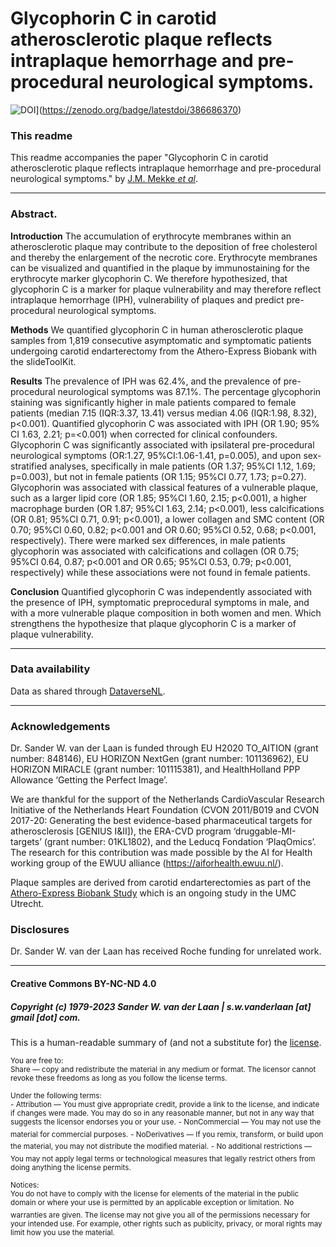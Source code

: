Glycophorin C in carotid atherosclerotic plaque reflects intraplaque hemorrhage and pre-procedural neurological symptoms.
===========================================================

![DOI](https://zenodo.org/badge/386686370.svg)](https://zenodo.org/badge/latestdoi/386686370)

### This readme
This readme accompanies the paper "Glycophorin C in carotid atherosclerotic plaque reflects intraplaque hemorrhage and pre-procedural neurological symptoms." by [J.M. Mekke _et al_](https://doi.org/10.1101/2021.07.15.21260570). 

--------------
### Abstract.
**Introduction** The accumulation of erythrocyte membranes within an atherosclerotic plaque may contribute to the deposition of free cholesterol and thereby the enlargement of the necrotic core. Erythrocyte membranes can be visualized and quantified in the plaque by immunostaining for the erythrocyte marker glycophorin C. We therefore hypothesized, that glycophorin C is a marker for plaque vulnerability and may therefore reflect intraplaque hemorrhage (IPH), vulnerability of plaques and predict pre-procedural neurological symptoms.

**Methods** We quantified glycophorin C in human atherosclerotic plaque samples from 1,819 consecutive asymptomatic and symptomatic patients undergoing carotid endarterectomy from the Athero-Express Biobank with the slideToolKit. 

**Results** The prevalence of IPH was 62.4%, and the prevalence of pre-procedural neurological symptoms was 87.1%. The percentage glycophorin staining was significantly higher in male patients compared to female patients (median 7.15 (IQR:3.37, 13.41) versus median 4.06 (IQR:1.98, 8.32), p<0.001). Quantified glycophorin C was associated with IPH (OR 1.90; 95% CI 1.63, 2.21; p=<0.001) when corrected for clinical confounders. Glycophorin C was significantly associated with ipsilateral pre-procedural neurological symptoms (OR:1.27, 95%CI:1.06-1.41, p=0.005), and upon sex-stratified analyses, specifically in male patients (OR 1.37; 95%CI 1.12, 1.69; p=0.003), but not in female patients (OR 1.15; 95%CI 0.77, 1.73; p=0.27). Glycophorin was associated with classical features of a vulnerable plaque, such as a larger lipid core (OR 1.85; 95%CI 1.60, 2.15; p<0.001), a higher macrophage burden (OR 1.87; 95%CI 1.63, 2.14; p<0.001), less calcifications (OR 0.81; 95%CI 0.71, 0.91; p<0.001), a lower collagen and SMC content (OR 0.70; 95%CI 0.60, 0.82; p<0.001 and OR 0.60; 95%CI 0.52, 0.68; p<0.001, respectively). There were marked sex differences, in male patients glycophorin was associated with calcifications and collagen (OR 0.75; 95%CI 0.64, 0.87; p<0.001 and OR 0.65; 95%CI 0.53, 0.79; p<0.001, respectively) while these associations were not found in female patients.

**Conclusion** Quantified glycophorin C was independently associated with the presence of IPH, symptomatic preprocedural symptoms in male, and with a more vulnerable plaque composition in both women and men. Which strengthens the hypothesize that plaque glycophorin C is a marker of plaque vulnerability.

--------------

### Data availability
Data as shared through [DataverseNL](https://doi.org/10.34894/08TUBV).

--------------

### Acknowledgements
Dr. Sander W. van der Laan is funded through EU H2020 TO_AITION (grant number: 848146), EU HORIZON NextGen (grant number: 101136962), EU HORIZON MIRACLE (grant number: 101115381), and HealthHolland PPP Allowance ‘Getting the Perfect Image’.

We are thankful for the support of the Netherlands CardioVascular Research Initiative of the Netherlands Heart Foundation (CVON 2011/B019 and CVON 2017-20: Generating the best evidence-based pharmaceutical targets for atherosclerosis [GENIUS I&II]), the ERA-CVD program ‘druggable-MI-targets’ (grant number: 01KL1802), and the Leducq Fondation ‘PlaqOmics’. The research for this contribution was made possible by the AI for Health working group of the EWUU alliance (https://aiforhealth.ewuu.nl/).

Plaque samples are derived from carotid endarterectomies as part of the [Athero-Express Biobank Study](https://pubmed.ncbi.nlm.nih.gov/15678794/) which is an ongoing study in the UMC Utrecht.

### Disclosures
Dr. Sander W. van der Laan has received Roche funding for unrelated work.

--------------
#### Creative Commons BY-NC-ND 4.0
##### Copyright (c) 1979-2023 Sander W. van der Laan | s.w.vanderlaan [at] gmail [dot] com.

This is a human-readable summary of (and not a substitute for) the [license](LICENSE). 

<sup>You are free to: </br></sup>
<sup>Share — copy and redistribute the material in any medium or format. The licensor cannot revoke these freedoms as long as you follow the license terms.</sup>

<sup>Under the following terms: </br></sup>
<sup>- Attribution — You must give appropriate credit, provide a link to the license, and indicate if changes were made. You may do so in any reasonable manner, but not in any way that suggests the licensor endorses you or your use.</sup>
<sup>- NonCommercial — You may not use the material for commercial purposes.</sup>
<sup>- NoDerivatives — If you remix, transform, or build upon the material, you may not distribute the modified material.</sup>
<sup>- No additional restrictions — You may not apply legal terms or technological measures that legally restrict others from doing anything the license permits.</sup>

<sup>Notices: </br></sup>
<sup>You do not have to comply with the license for elements of the material in the public domain or where your use is permitted by an applicable exception or limitation.</sup>
<sup>No warranties are given. The license may not give you all of the permissions necessary for your intended use. For example, other rights such as publicity, privacy, or moral rights may limit how you use the material. </sup>